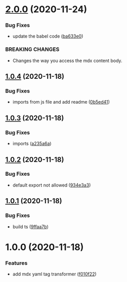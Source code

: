 # [2.0.0](https://github.com/kpfromer/mdx-yaml-full/compare/v1.0.4...v2.0.0) (2020-11-24)


### Bug Fixes

* update the babel code ([ba633e0](https://github.com/kpfromer/mdx-yaml-full/commit/ba633e0b572d7b562c3f1f7ddc42548d191fcd82))


### BREAKING CHANGES

* Changes the way you access the mdx content body.

## [1.0.4](https://github.com/kpfromer/mdx-yaml-full/compare/v1.0.3...v1.0.4) (2020-11-18)


### Bug Fixes

* imports from js file and add readme ([0b5ed41](https://github.com/kpfromer/mdx-yaml-full/commit/0b5ed4105ff37f9193774a67cb432299b95505bd))

## [1.0.3](https://github.com/kpfromer/mdx-yaml-full/compare/v1.0.2...v1.0.3) (2020-11-18)


### Bug Fixes

* imports ([a235a6a](https://github.com/kpfromer/mdx-yaml-full/commit/a235a6a596b0fc0e75d49dc77da72117b4285870))

## [1.0.2](https://github.com/kpfromer/mdx-yaml-full/compare/v1.0.1...v1.0.2) (2020-11-18)


### Bug Fixes

* default export not allowed ([934e3a3](https://github.com/kpfromer/mdx-yaml-full/commit/934e3a31c9e489d1c6bee5ba9d8ac602e895da19))

## [1.0.1](https://github.com/kpfromer/mdx-yaml-full/compare/v1.0.0...v1.0.1) (2020-11-18)


### Bug Fixes

* build ts ([9ffaa7b](https://github.com/kpfromer/mdx-yaml-full/commit/9ffaa7b51b61cc2a228c470a6cd3df8bad5772e4))

# 1.0.0 (2020-11-18)


### Features

* add mdx yaml tag transformer ([f010f22](https://github.com/kpfromer/mdx-yaml-full/commit/f010f229b60094239bbc36be2efb0967320a539b))

